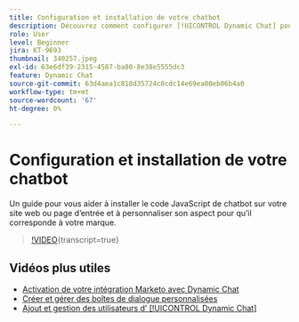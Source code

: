 ```yaml
---
title: Configuration et installation de votre chatbot
description: Découvrez comment configurer [!UICONTROL Dynamic Chat] pour la première utilisation.
role: User
level: Beginner
jira: KT-9693
thumbnail: 340257.jpeg
exl-id: 63e6df39-2315-4587-ba80-8e38e5555dc3
feature: Dynamic Chat
source-git-commit: 63d4aea1c818d35724c0cdc14e69ea00eb06b4a0
workflow-type: tm+mt
source-wordcount: '67'
ht-degree: 0%

---
```


# Configuration et installation de votre chatbot

Un guide pour vous aider à installer le code JavaScript de chatbot sur votre site web ou page d’entrée et à personnaliser son aspect pour qu’il corresponde à votre marque.

>[!VIDEO](https://video.tv.adobe.com/v/340257/?quality=12&learn=on){transcript=true}

## Vidéos plus utiles

* [Activation de votre intégration Marketo avec Dynamic Chat](marketo-integration.md)
* [Créer et gérer des boîtes de dialogue personnalisées](dialogue-management.md)
* [Ajout et gestion des utilisateurs d’ [!UICONTROL Dynamic Chat]](user-management.md)
